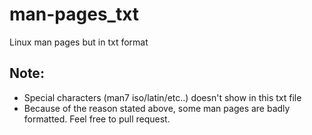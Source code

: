 # man-pages_txt
Linux man pages but in txt format

## Note: 
- Special characters (man7 iso/latin/etc..) doesn't show in this txt file
- Because of the reason stated above, some man pages are badly formatted. Feel free to pull request.